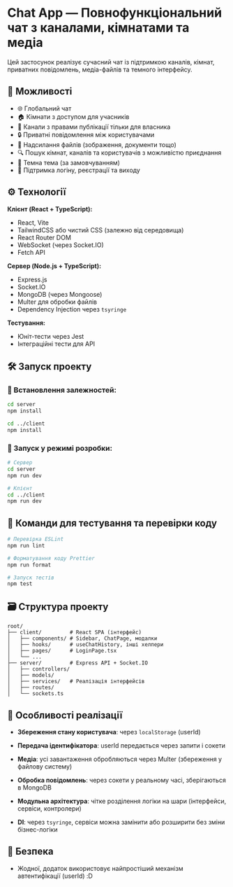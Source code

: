 
# Chat App — Повнофункціональний чат з каналами, кімнатами та медіа

Цей застосунок реалізує сучасний чат із підтримкою каналів, кімнат, приватних повідомлень, медіа-файлів та темного інтерфейсу.

## 📌 Можливості

- 🌐 Глобальний чат
- 🏠 Кімнати з доступом для учасників
- 📢 Канали з правами публікації тільки для власника
- 🔒 Приватні повідомлення між користувачами
- 📎 Надсилання файлів (зображення, документи тощо)
- 🔍 Пошук кімнат, каналів та користувачів з можливістю приєднання
- 🎨 Темна тема (за замовчуванням)
- 🚪 Підтримка логіну, реєстрації та виходу

## ⚙️ Технології

**Клієнт (React + TypeScript):**
- React, Vite
- TailwindCSS або чистий CSS (залежно від середовища)
- React Router DOM
- WebSocket (через Socket.IO)
- Fetch API

**Сервер (Node.js + TypeScript):**
- Express.js
- Socket.IO
- MongoDB (через Mongoose)
- Multer для обробки файлів
- Dependency Injection через `tsyringe`

**Тестування:**
- Юніт-тести через Jest
- Інтеграційні тести для API

## 🛠️ Запуск проекту

### 🔧 Встановлення залежностей:
```bash
cd server
npm install

cd ../client
npm install

```

### 🚀 Запуск у режимі розробки:

```bash
# Сервер
cd server
npm run dev

# Клієнт
cd ../client
npm run dev

```

## 🧪 Команди для тестування та перевірки коду

```bash
# Перевірка ESLint
npm run lint

# Форматування коду Prettier
npm run format

# Запуск тестів
npm test

```

## 🗃️ Структура проекту

```
root/
├── client/         # React SPA (інтерфейс)
│   ├── components/ # Sidebar, ChatPage, модалки
│   ├── hooks/      # useChatHistory, інші хелпери
│   ├── pages/      # LoginPage.tsx
│   └── ...
├── server/         # Express API + Socket.IO
│   ├── controllers/
│   ├── models/
│   ├── services/   # Реалізація інтерфейсів
│   ├── routes/
│   └── sockets.ts

```

## 📄 Особливості реалізації

-   **Збереження стану користувача**: через `localStorage` (userId)
    
-   **Передача ідентифікатора**: userId передається через запити і сокети
    
-   **Медіа**: усі завантаження обробляються через Multer (збереження у файлову систему)
    
-   **Обробка повідомлень**: через сокети у реальному часі, зберігаються в MongoDB
    
-   **Модульна архітектура**: чітке розділення логіки на шари (інтерфейси, сервіси, контролери)
    
-   **DI**: через `tsyringe`, сервіси можна замінити або розширити без зміни бізнес-логіки
    

## 🔐 Безпека

-   Жодної, додаток використовує найпростіший механізм автентифікації (userId) :D
